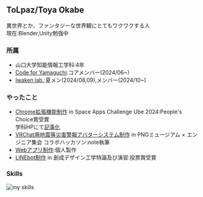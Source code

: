 ## ToLpaz/Toya Okabe
異世界とか、ファンタジーな世界観にとてもワクワクする人  
現在:Blender,Unity勉強中  
### 所属
- 山口大学知能情報工学科:4年  
- [Code for Yamaguchi](https://codeforyamaguchi.org/):コアメンバー(2024/06~)  
- [Iwaken lab.](https://iwakenlab.jp/):夏メン(2024/08,09),メンバー(2024/10~)  

### やったこと
- [Chrome拡張機能制作](https://www.spaceappschallenge.org/nasa-space-apps-2024/find-a-team/space-browsing/?tab=project) in Space Apps Challenge Ube 2024:People's Choice賞受賞  
学科HPにて[記事化](http://www.csse.yamaguchi-u.ac.jp/2024/10/20241009.html)
- [VRChat用地震等災害警報アバターシステム制作](https://note.com/tolpaz/n/n67b4062c3b05) in PNGミュージアム × エンジニア集会 コラボハッカソン:note執筆
- [Webアプリ制作](https://github.com/T-yao-K/Webapp):個人製作
- [LINEbot制作](https://github.com/HUTOSHI-souseidesign/Support_Camper) in 創成デザイン工学特論及び演習:投票賞受賞

### Skills
<img alt="my skills" src="https://skillicons.dev/icons?theme=dark&perline=7&i=c,html,css,js,ts,php,react,next,figma,python,fastapi,docker,eclipse,github,aws,blender,unity,discord,latex,notion,vscode,windows,linux" />


<!--
**T-yao-K/T-yao-K** is a ✨ _special_ ✨ repository because its `README.md` (this file) appears on your GitHub profile.

Here are some ideas to get you started:

- 🔭 I’m currently working on ...
- 🌱 I’m currently learning ...
- 👯 I’m looking to collaborate on ...
- 🤔 I’m looking for help with ...
- 💬 Ask me about ...
- 📫 How to reach me: ...
- 😄 Pronouns: ...
- ⚡ Fun fact: ...
-->
